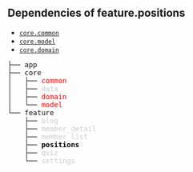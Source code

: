 ## Dependencies of feature.positions

- [`core.common`](../../core/common/)
- [`core.model`](../../core/model/)
- [`core.domain`](../../core/domain/)

<pre>
├── app
├── core
│   ├── <span style="color: #ff0000;">common</span>
│   ├── <span style="color: #cccccc;">data</span>
│   ├── <span style="color: #ff0000;">domain</span>
│   └── <span style="color: #ff0000;">model</span>
└── feature
    ├── <span style="color: #cccccc;">blog</span>
    ├── <span style="color: #cccccc;">member_detail</span>
    ├── <span style="color: #cccccc;">member_list</span>
    ├── <span style="font-weight:bold; color: #000000;">positions</span>
    ├── <span style="color: #cccccc;">quiz</span>
    └── <span style="color: #cccccc;">settings</span>
</pre>
